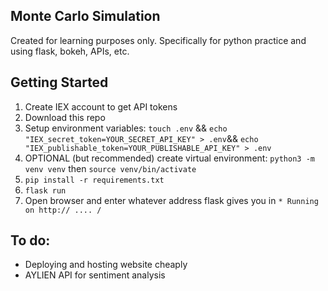 ## Monte Carlo Simulation
Created for learning purposes only. Specifically for python practice and using flask, bokeh, APIs, etc.
## Getting Started
1. Create IEX account to get API tokens
2. Download this repo
3. Setup environment variables: `touch .env` && `echo "IEX_secret_token=YOUR_SECRET_API_KEY" > .env`&& `echo "IEX_publishable_token=YOUR_PUBLISHABLE_API_KEY" > .env`
6. OPTIONAL (but recommended) create virtual environment: `python3 -m venv venv` then `source venv/bin/activate`
7. `pip install -r requirements.txt`
8. `flask run`
9. Open browser and enter whatever address flask gives you in `* Running on http:// .... /`
## To do:
- Deploying and hosting website cheaply
- AYLIEN API for sentiment analysis
